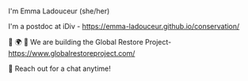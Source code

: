 ### 

I'm Emma Ladouceur (she/her)

I'm a postdoc at iDiv - https://emma-ladouceur.github.io/conservation/

🌱 🌍 🌱 We are building the Global Restore Project- https://www.globalrestoreproject.com/

💬 Reach out for a chat anytime!

